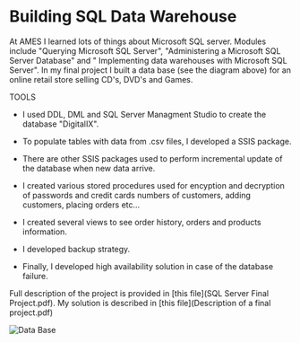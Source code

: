 # Building SQL Data Warehouse

At AMES I learned lots of things about Microsoft SQL server. 
Modules include "Querying Microsoft SQL Server", "Administering a Microsoft SQL Server Database" and " Implementing data warehouses with Microsoft SQL Server". In my final project I built a data base (see the diagram above) for an online retail store selling CD's, DVD's and Games.

TOOLS

 * I used DDL, DML and SQL Server Managment Studio to create the database "DigitalIX".

 * To populate tables with data from .csv files, I developed a SSIS package.

 * There are other SSIS packages used to perform incremental update of the database when new data arrive.

 * I created various stored procedures used for encyption and decryption of passwords and credit cards numbers of customers, adding customers, placing orders etc...

 * I created several views to see order history, orders and products information.

 * I developed backup strategy.

 * Finally, I developed high availability solution in case of the database failure.

Full description of the project is provided in [this file](SQL Server Final Project.pdf).
My solution is described in [this file](Description of a final project.pdf)


![Data Base][db]

[db]: https://github.com/ofialko/Building-SQL-Data-Warehouse/blob/master/DataBase.png
